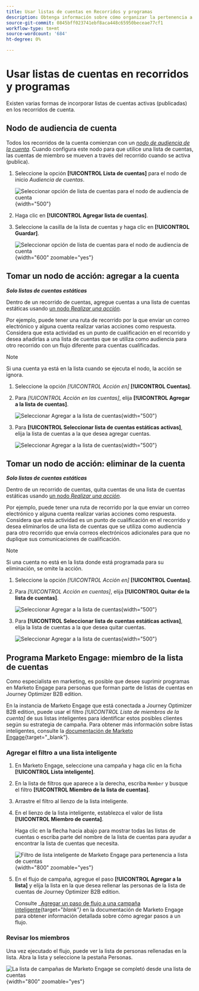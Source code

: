 ```yaml
---
title: Usar listas de cuentas en Recorridos y programas
description: Obtenga información sobre cómo organizar la pertenencia a listas de cuentas en recorrido y filtrar las listas inteligentes de Marketo Engage en función de la pertenencia a listas de cuentas.
source-git-commit: 0845bff023741ebf8aca448c65950beceae77cf1
workflow-type: tm+mt
source-wordcount: '684'
ht-degree: 0%

---
```


# Usar listas de cuentas en recorridos y programas

Existen varias formas de incorporar listas de cuentas activas (publicadas) en los recorridos de cuenta.

## Nodo de audiencia de cuenta

Todos los recorridos de la cuenta comienzan con un [_nodo de audiencia de la cuenta_](../journeys/account-audience-nodes.md). Cuando configura este nodo para que utilice una lista de cuentas, las cuentas de miembro se mueven a través del recorrido cuando se activa (publica).

1. Seleccione la opción **[!UICONTROL Lista de cuentas]** para el nodo de inicio _Audiencia de cuentas_.

   ![Seleccionar opción de lista de cuentas para el nodo de audiencia de cuenta](../journeys/assets/node-audience-account-list.png){width="500"}

1. Haga clic en **[!UICONTROL Agregar lista de cuentas]**.

1. Seleccione la casilla de la lista de cuentas y haga clic en **[!UICONTROL Guardar]**.

   ![Seleccionar opción de lista de cuentas para el nodo de audiencia de cuenta](../journeys/assets/node-audience-account-list-select-dialog.png){width="600" zoomable="yes"}

## Tomar un nodo de acción: agregar a la cuenta

**_Solo listas de cuentas estáticas_**

Dentro de un recorrido de cuentas, agregue cuentas a una lista de cuentas estáticas usando [un nodo _Realizar una acción_](../journeys/action-nodes.md).

Por ejemplo, puede tener una ruta de recorrido por la que enviar un correo electrónico y alguna cuenta realizar varias acciones como respuesta. Considera que esta actividad es un punto de cualificación en el recorrido y desea añadirlas a una lista de cuentas que se utiliza como audiencia para otro recorrido con un flujo diferente para cuentas cualificadas.

>[!NOTE]
>
>Si una cuenta ya está en la lista cuando se ejecuta el nodo, la acción se ignora.

1. Seleccione la opción _[!UICONTROL Acción en]_ **[!UICONTROL Cuentas]**.

1. Para _[!UICONTROL Acción en las cuentas]_, elija **[!UICONTROL Agregar a la lista de cuentas]**.

   ![Seleccionar Agregar a la lista de cuentas](../journeys/assets/node-action-account-add-to-account-list.png){width="500"}

1. Para **[!UICONTROL Seleccionar lista de cuentas estáticas activas]**, elija la lista de cuentas a la que desea agregar cuentas.

   ![Seleccionar Agregar a la lista de cuentas](../journeys/assets/node-action-account-add-to-account-list-select.png){width="500"}

## Tomar un nodo de acción: eliminar de la cuenta

**_Solo listas de cuentas estáticas_**

Dentro de un recorrido de cuentas, quita cuentas de una lista de cuentas estáticas usando [un nodo _Realizar una acción_](../journeys/action-nodes.md).

Por ejemplo, puede tener una ruta de recorrido por la que enviar un correo electrónico y alguna cuenta realizar varias acciones como respuesta. Considera que esta actividad es un punto de cualificación en el recorrido y desea eliminarlos de una lista de cuentas que se utiliza como audiencia para otro recorrido que envía correos electrónicos adicionales para que no duplique sus comunicaciones de cualificación.

>[!NOTE]
>
>Si una cuenta no está en la lista donde está programada para su eliminación, se omite la acción.

1. Seleccione la opción _[!UICONTROL Acción en]_ **[!UICONTROL Cuentas]**.

1. Para _[!UICONTROL Acción en cuentas]_, elija **[!UICONTROL Quitar de la lista de cuentas]**.

   ![Seleccionar Agregar a la lista de cuentas](../journeys/assets/node-action-account-remove-from-account-list.png){width="500"}

1. Para **[!UICONTROL Seleccionar lista de cuentas estáticas activas]**, elija la lista de cuentas a la que desea quitar cuentas.

   ![Seleccionar Agregar a la lista de cuentas](../journeys/assets/node-action-account-remove-from-account-list-select.png){width="500"}

## Programa Marketo Engage: miembro de la lista de cuentas

Como especialista en marketing, es posible que desee suprimir programas en Marketo Engage para personas que forman parte de listas de cuentas en Journey Optimizer B2B edition.

En la instancia de Marketo Engage que está conectada a Journey Optimizer B2B edition, puede usar el filtro _[!UICONTROL Lista de miembros de la cuenta]_ de sus listas inteligentes para identificar estos posibles clientes según su estrategia de campaña. Para obtener más información sobre listas inteligentes, consulte la [documentación de Marketo Engage](https://experienceleague.adobe.com/es/docs/marketo/using/product-docs/core-marketo-concepts/smart-lists-and-static-lists/understanding-smart-lists){target="_blank"}.

### Agregar el filtro a una lista inteligente

1. En Marketo Engage, seleccione una campaña y haga clic en la ficha **[!UICONTROL Lista inteligente]**.

1. En la lista de filtros que aparece a la derecha, escriba `Member` y busque el filtro **[!UICONTROL Miembro de la lista de cuentas]**.

1. Arrastre el filtro al lienzo de la lista inteligente.

1. En el lienzo de la lista inteligente, establezca el valor de lista **[!UICONTROL Miembro de cuenta]**.

   Haga clic en la flecha hacia abajo para mostrar todas las listas de cuentas o escriba parte del nombre de la lista de cuentas para ayudar a encontrar la lista de cuentas que necesita.

   ![Filtro de lista inteligente de Marketo Engage para pertenencia a lista de cuentas](./assets/account-lists-marketo-engage-smart-list.png){width="800" zoomable="yes"}

1. En el flujo de campaña, agregue el paso **[!UICONTROL Agregar a la lista]** y elija la lista en la que desea rellenar las personas de la lista de cuentas de Journey Optimizer B2B edition.

   Consulte _[Agregar un paso de flujo a una campaña inteligente](https://experienceleague.adobe.com/es/docs/marketo/using/product-docs/core-marketo-concepts/smart-campaigns/flow-actions/add-a-flow-step-to-a-smart-campaign){target="_blank"}_ en la documentación de Marketo Engage para obtener información detallada sobre cómo agregar pasos a un flujo.

### Revisar los miembros

Una vez ejecutado el flujo, puede ver la lista de personas rellenadas en la lista. Abra la lista y seleccione la pestaña Personas.

![La lista de campañas de Marketo Engage se completó desde una lista de cuentas](./assets/account-lists-marketo-engage-smart-list-people.png){width="800" zoomable="yes"}

